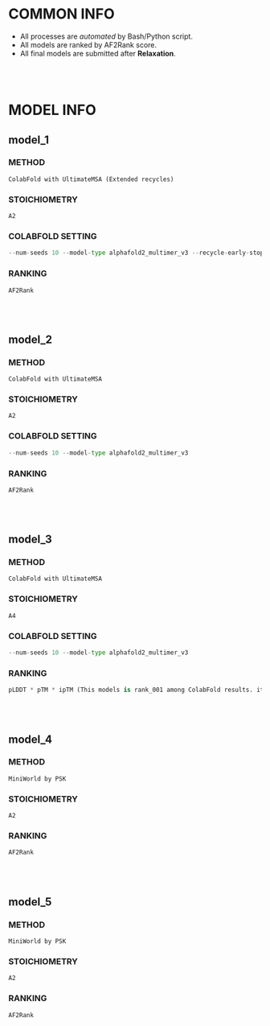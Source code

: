 # COMMON INFO
* All processes are *automated* by Bash/Python script.
* All models are ranked by AF2Rank score.
* All final models are submitted after **Relaxation**.
<br/>
<br/>

# MODEL INFO
## model_1
### METHOD
    ColabFold with UltimateMSA (Extended recycles)
### STOICHIOMETRY
    A2
### COLABFOLD SETTING
```python
--num-seeds 10 --model-type alphafold2_multimer_v3 --recycle-early-stop-tolerance 0.1 --num-recycle 40
```
### RANKING
```python
AF2Rank
```
<br/>
<br/>

## model_2
### METHOD
    ColabFold with UltimateMSA
### STOICHIOMETRY
    A2
### COLABFOLD SETTING
```python
--num-seeds 10 --model-type alphafold2_multimer_v3
```
### RANKING
```python
AF2Rank
```
<br/>
<br/>

## model_3
### METHOD
    ColabFold with UltimateMSA
### STOICHIOMETRY
    A4
### COLABFOLD SETTING
```python
--num-seeds 10 --model-type alphafold2_multimer_v3
```
### RANKING
```python
pLDDT * pTM * ipTM (This models is rank_001 among ColabFold results. it also has highest ipTM score.)
```
<br/>
<br/>

## model_4
### METHOD
    MiniWorld by PSK
### STOICHIOMETRY
    A2
### RANKING
```python
AF2Rank
```
<br/>
<br/>

## model_5
### METHOD
    MiniWorld by PSK
### STOICHIOMETRY
    A2
### RANKING
```python
AF2Rank
```
<br/>
<br/>
